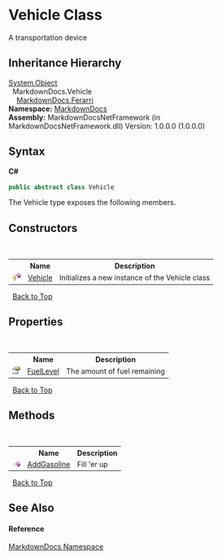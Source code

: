 # Vehicle Class
 

A transportation device


## Inheritance Hierarchy
<a href="http://msdn2.microsoft.com/en-us/library/e5kfa45b" target="_blank">System.Object</a><br />&nbsp;&nbsp;MarkdownDocs.Vehicle<br />&nbsp;&nbsp;&nbsp;&nbsp;<a href="T_MarkdownDocs_Ferarri">MarkdownDocs.Ferarri</a><br />
**Namespace:**&nbsp;<a href="N_MarkdownDocs">MarkdownDocs</a><br />**Assembly:**&nbsp;MarkdownDocsNetFramework (in MarkdownDocsNetFramework.dll) Version: 1.0.0.0 (1.0.0.0)

## Syntax

**C#**<br />
``` C#
public abstract class Vehicle
```

The Vehicle type exposes the following members.


## Constructors
&nbsp;<table><tr><th></th><th>Name</th><th>Description</th></tr><tr><td>![Protected method](media/protmethod.gif "Protected method")</td><td><a href="M_MarkdownDocs_Vehicle__ctor">Vehicle</a></td><td>
Initializes a new instance of the Vehicle class</td></tr></table>&nbsp;
<a href="#vehicle-class">Back to Top</a>

## Properties
&nbsp;<table><tr><th></th><th>Name</th><th>Description</th></tr><tr><td>![Public property](media/pubproperty.gif "Public property")</td><td><a href="P_MarkdownDocs_Vehicle_FuelLevel">FuelLevel</a></td><td>
The amount of fuel remaining</td></tr></table>&nbsp;
<a href="#vehicle-class">Back to Top</a>

## Methods
&nbsp;<table><tr><th></th><th>Name</th><th>Description</th></tr><tr><td>![Public method](media/pubmethod.gif "Public method")</td><td><a href="M_MarkdownDocs_Vehicle_AddGasoline">AddGasoline</a></td><td>
Fill 'er up</td></tr></table>&nbsp;
<a href="#vehicle-class">Back to Top</a>

## See Also


#### Reference
<a href="N_MarkdownDocs">MarkdownDocs Namespace</a><br />